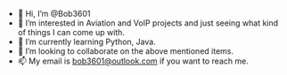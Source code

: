 - 👋 Hi, I’m @Bob3601
- 👀 I’m interested in Aviation and VoIP projects and just seeing what kind of things I can come up with.
- 🌱 I’m currently learning Python, Java.
- 💞️ I’m looking to collaborate on the above mentioned items.
- 📫 My email is bob3601@outlook.com if you want to reach me.

<!---
Bob3601/Bob3601 is a ✨ special ✨ repository because its `README.md` (this file) appears on your GitHub profile.
You can click the Preview link to take a look at your changes.
--->
